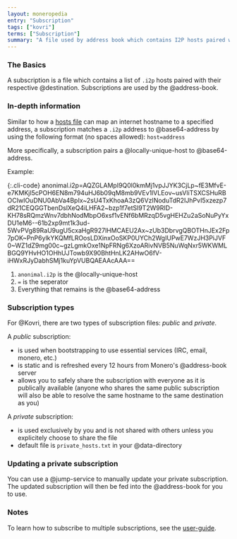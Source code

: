 ```yaml
---
layout: moneropedia
entry: "Subscription"
tags: ["kovri"]
terms: ["Subscription"]
summary: "A file used by address book which contains I2P hosts paired with I2P destinations"
---
```


### The Basics

A subscription is a file which contains a list of `.i2p` hosts paired with their respective @destination. Subscriptions are used by the @address-book.

### In-depth information

Similar to how a [hosts file](https://en.wikipedia.org/wiki/etc/hosts) can map an internet hostname to a specified address, a subscription matches a `.i2p` address to @base64-address by using the following format (no spaces allowed): `host=address`

More specifically, a subscription pairs a @locally-unique-host to @base64-address.

Example:

{:.cli-code}
anonimal.i2p=AQZGLAMpI9Q0l0kmMj1vpJJYK3CjLp~fE3MfvE-e7KMKjI5cPOH6EN8m794uHJ6b09qM8mb9VEv1lVLEov~usVliTSXCSHuRBOCIwIOuDNU0AbVa4BpIx~2sU4TxKhoaA3zQ6VzINoduTdR2IJhPvI5xzezp7dR21CEQGGTbenDslXeQ4iLHFA2~bzp1f7etSl9T2W9RID-KH78sRQmzWnv7dbhNodMbpO6xsf1vENf6bMRzqD5vgHEHZu2aSoNuPyYxDU1eM6--61b2xp9mt1k3ud-5WvPVg89RaU9ugU5cxaHgR927lHMCAEU2Ax~zUb3DbrvgQBOTHnJEx2Fp7pOK~PnP6ylkYKQMfLROosLDXinxOoSKP0UYCh2WgIUPwE7WzJH3PiJVF0~WZ1dZ9mg00c~gzLgmkOxe1NpFRNg6XzoARivNVB5NuWqNxr5WKWMLBGQ9YHvHO1OHhUJTowb9X90BhtHnLK2AHwO6fV-iHWxRJyDabhSMj1kuYpVUBQAEAAcAAA==

1. `anonimal.i2p` is the @locally-unique-host
2. `=` is the seperator
3. Everything that remains is the @base64-address

### Subscription types

For @Kovri, there are two types of subscription files: *public* and *private*.

A *public* subscription:
- is used when bootstrapping to use essential services (IRC, email, monero, etc.)
- is static and is refreshed every 12 hours from Monero's @address-book server
- allows you to safely share the subscription with everyone as it is publically available (anyone who shares the same public subscription will also be able to resolve the same hostname to the same destination as you)

A *private* subscription:
- is used exclusively by you and is not shared with others unless you explicitely choose to share the file
- default file is `private_hosts.txt` in your @data-directory

### Updating a private subscription

You can use a @jump-service to manually update your private subscription. The updated subscription will then be fed into the @address-book for you to use.

### Notes
To learn how to subscribe to multiple subscriptions, see the [user-guide](https://github.com/monero-project/kovri/blob/master/doc/USER_GUIDE.md).
